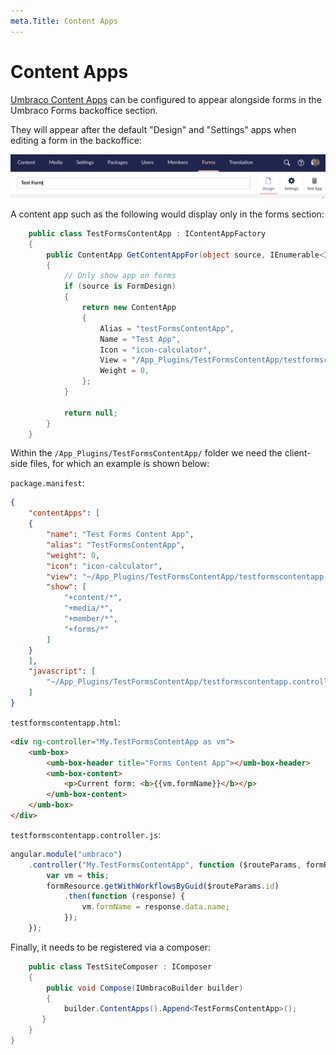 ```yaml
---
meta.Title: Content Apps
---
```


# Content Apps

[Umbraco Content Apps](https://docs.umbraco.com/umbraco-cms/extending/content-apps) can be configured to appear alongside forms in the Umbraco Forms backoffice section.

They will appear after the default "Design" and "Settings" apps when editing a form in the backoffice:

![Umbraco Forms Content App](../../../11/umbraco-forms/developer/images/content-app.png)

A content app such as the following would display only in the forms section:

```csharp
    public class TestFormsContentApp : IContentAppFactory
    {
        public ContentApp GetContentAppFor(object source, IEnumerable<IReadOnlyUserGroup> userGroups)
        {
            // Only show app on forms
            if (source is FormDesign)
            {
                return new ContentApp
                {
                    Alias = "testFormsContentApp",
                    Name = "Test App",
                    Icon = "icon-calculator",
                    View = "/App_Plugins/TestFormsContentApp/testformscontentapp.html",
                    Weight = 0,
                };
            }

            return null;
        }
    }
```

Within the `/App_Plugins/TestFormsContentApp/` folder we need the client-side files, for which an example is shown below:

`package.manifest`:

```json
{
    "contentApps": [
    {
        "name": "Test Forms Content App",
        "alias": "TestFormsContentApp",
        "weight": 0,
        "icon": "icon-calculator",
        "view": "~/App_Plugins/TestFormsContentApp/testformscontentapp.html",
        "show": [
            "+content/*",
            "+media/*",
            "+member/*",
            "+forms/*"
        ]
    }
    ],
    "javascript": [
        "~/App_Plugins/TestFormsContentApp/testformscontentapp.controller.js"
    ]
}
```

`testformscontentapp.html`:

```html
<div ng-controller="My.TestFormsContentApp as vm">
    <umb-box>
        <umb-box-header title="Forms Content App"></umb-box-header>
        <umb-box-content>
            <p>Current form: <b>{{vm.formName}}</b></p>
        </umb-box-content>
    </umb-box>
</div>
```

`testformscontentapp.controller.js`:

```js
angular.module("umbraco")
    .controller("My.TestFormsContentApp", function ($routeParams, formResource) {
        var vm = this;
        formResource.getWithWorkflowsByGuid($routeParams.id)
            .then(function (response) {
                vm.formName = response.data.name;
            });
    });
```

Finally, it needs to be registered via a composer:

```csharp
    public class TestSiteComposer : IComposer
    {
        public void Compose(IUmbracoBuilder builder)
        {
            builder.ContentApps().Append<TestFormsContentApp>();
       }
    }
}
```

